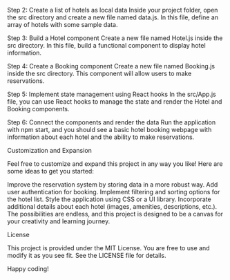 Step 2: Create a list of hotels as local data
Inside your project folder, open the src directory and create a new file named data.js. In this file, define an array of hotels with some sample data.

Step 3: Build a Hotel component
Create a new file named Hotel.js inside the src directory. In this file, build a functional component to display hotel information.

Step 4: Create a Booking component
Create a new file named Booking.js inside the src directory. This component will allow users to make reservations.

Step 5: Implement state management using React hooks
In the src/App.js file, you can use React hooks to manage the state and render the Hotel and Booking components.

Step 6: Connect the components and render the data
Run the application with npm start, and you should see a basic hotel booking webpage with information about each hotel and the ability to make reservations.

Customization and Expansion

Feel free to customize and expand this project in any way you like! Here are some ideas to get you started:

Improve the reservation system by storing data in a more robust way.
Add user authentication for booking.
Implement filtering and sorting options for the hotel list.
Style the application using CSS or a UI library.
Incorporate additional details about each hotel (images, amenities, descriptions, etc.).
The possibilities are endless, and this project is designed to be a canvas for your creativity and learning journey.

License

This project is provided under the MIT License. You are free to use and modify it as you see fit. See the LICENSE file for details.

Happy coding!